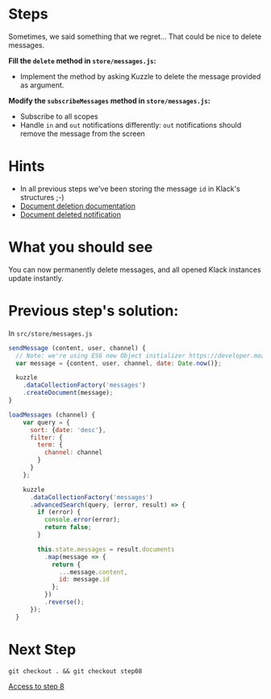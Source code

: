 # Steps

Sometimes, we said something that we regret... That could be nice to delete messages.

**Fill the `delete` method in `store/messages.js`:**

* Implement the method by asking Kuzzle to delete the message provided as argument.

**Modify the `subscribeMessages` method in `store/messages.js`:**

* Subscribe to all scopes
* Handle `in` and `out` notifications differently: `out` notifications should remove the message from the screen

# Hints

* In all previous steps we've been storing the message `id` in Klack's structures ;-)
* [Document deletion documentation](http://kuzzleio.github.io/sdk-documentation/#deletedocument)
* [Document deleted notification](http://kuzzleio.github.io/kuzzle-api-documentation/?websocket#a-document-has-been-deleted)

# What you should see

You can now permanently delete messages, and all opened Klack instances update instantly.

# Previous step's solution:
In `src/store/messages.js`

```javascript
sendMessage (content, user, channel) {
  // Note: we're using ES6 new Object initializer https://developer.mozilla.org/en-US/docs/Web/JavaScript/Reference/Operators/Object_initializer
  var message = {content, user, channel, date: Date.now()};

  kuzzle
    .dataCollectionFactory('messages')
    .createDocument(message);
}
```

```javascript
loadMessages (channel) {
    var query = {
      sort: {date: 'desc'},
      filter: {
        term: {
          channel: channel
        }
      }
    };

    kuzzle
      .dataCollectionFactory('messages')
      .advancedSearch(query, (error, result) => {
        if (error) {
          console.error(error);
          return false;
        }

        this.state.messages = result.documents
          .map(message => {
            return {
              ...message.content,
              id: message.id
            };
          })
          .reverse();
      });
  }
```

# Next Step

```
git checkout . && git checkout step08
```

[Access to step 8](./step08.md)
